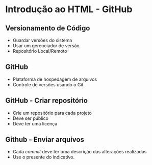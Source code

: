 # Introdução ao HTML - GitHub

## Versionamento de Código

- Guardar versões do sistema
- Usar um gerenciador de versão
- Repositório Local/Remoto

## GitHub

- Plataforma de hospedagem de arquivos
- Controle de versões usando o Git

## GitHub - Criar repositório

- Crie um repositório para cada projeto
- Deve ser público
- Deve ter uma licença

## Github - Enviar arquivos

- Cada _commit_ deve ter uma descrição das alterações realizadas
- Use o presente do indicativo.
